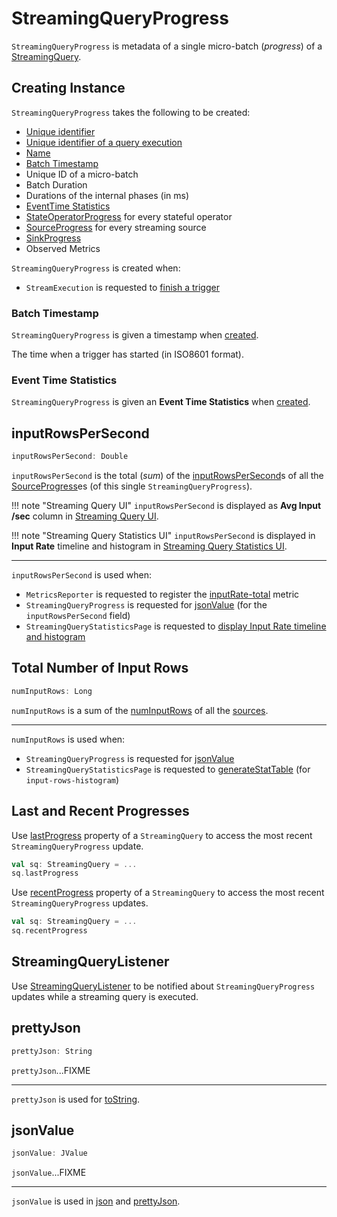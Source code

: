 # StreamingQueryProgress

`StreamingQueryProgress` is metadata of a single micro-batch (_progress_) of a [StreamingQuery](../StreamingQuery.md).

## Creating Instance

`StreamingQueryProgress` takes the following to be created:

* <span id="id"> [Unique identifier](../StreamingQuery.md#id)
* <span id="runId"> [Unique identifier of a query execution](../StreamingQuery.md#runId)
* <span id="name"> [Name](../StreamingQuery.md#name)
* [Batch Timestamp](#timestamp)
* <span id="batchId"> Unique ID of a micro-batch
* <span id="batchDuration"> Batch Duration
* <span id="durationMs"> Durations of the internal phases (in ms)
* [EventTime Statistics](#eventTime)
* <span id="stateOperators"> [StateOperatorProgress](StateOperatorProgress.md) for every stateful operator
* <span id="sources"> [SourceProgress](SourceProgress.md) for every streaming source
* <span id="sink"> [SinkProgress](SinkProgress.md)
* <span id="observedMetrics"> Observed Metrics

`StreamingQueryProgress` is created when:

* `StreamExecution` is requested to [finish a trigger](ProgressReporter.md#finishTrigger)

### <span id="timestamp"> Batch Timestamp

`StreamingQueryProgress` is given a timestamp when [created](#creating-instance).

The time when a trigger has started (in ISO8601 format).

### <span id="eventTime"> Event Time Statistics

`StreamingQueryProgress` is given an **Event Time Statistics** when [created](#creating-instance).

## <span id="inputRowsPerSecond"> inputRowsPerSecond

```scala
inputRowsPerSecond: Double
```

`inputRowsPerSecond` is the total (_sum_) of the [inputRowsPerSecond](SourceProgress.md#inputRowsPerSecond)s of all the [SourceProgress](#sources)es (of this single `StreamingQueryProgress`).

!!! note "Streaming Query UI"
    `inputRowsPerSecond` is displayed as **Avg Input /sec** column in [Streaming Query UI](../webui/StreamingQueryPage.md#Avg-Input).

!!! note "Streaming Query Statistics UI"
    `inputRowsPerSecond` is displayed in **Input Rate** timeline and histogram in [Streaming Query Statistics UI](../webui/StreamingQueryStatisticsPage.md).

---

`inputRowsPerSecond` is used when:

* `MetricsReporter` is requested to register the [inputRate-total](MetricsReporter.md#inputRate-total) metric
* `StreamingQueryProgress` is requested for [jsonValue](#jsonValue) (for the `inputRowsPerSecond` field)
* `StreamingQueryStatisticsPage` is requested to [display Input Rate timeline and histogram](../webui/StreamingQueryStatisticsPage.md#generateStatTable)

## <span id="numInputRows"> Total Number of Input Rows

```scala
numInputRows: Long
```

`numInputRows` is a sum of the [numInputRows](SourceProgress.md#numInputRows) of all the [sources](#sources).

---

`numInputRows` is used when:

* `StreamingQueryProgress` is requested for [jsonValue](#jsonValue)
* `StreamingQueryStatisticsPage` is requested to [generateStatTable](../webui/StreamingQueryStatisticsPage.md#generateStatTable) (for `input-rows-histogram`)

## Last and Recent Progresses

Use [lastProgress](../StreamingQuery.md#lastProgress) property of a `StreamingQuery` to access the most recent `StreamingQueryProgress` update.

```scala
val sq: StreamingQuery = ...
sq.lastProgress
```

Use [recentProgress](../StreamingQuery.md#recentProgress) property of a `StreamingQuery` to access the most recent `StreamingQueryProgress` updates.

```scala
val sq: StreamingQuery = ...
sq.recentProgress
```

## StreamingQueryListener

Use [StreamingQueryListener](StreamingQueryListener.md#QueryProgressEvent) to be notified about `StreamingQueryProgress` updates while a streaming query is executed.

## <span id="prettyJson"> prettyJson

```scala
prettyJson: String
```

`prettyJson`...FIXME

---

`prettyJson` is used for [toString](#toString).

## <span id="jsonValue"> jsonValue

```scala
jsonValue: JValue
```

`jsonValue`...FIXME

---

`jsonValue` is used in [json](#json) and [prettyJson](#prettyJson).
